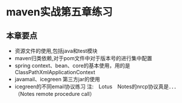# maven实战第五章练习
## 本章要点
* 资源文件的使用,包括java和test模块
* maven归类依赖,对于pom文件中对于版本号的进行集中配置
* spring context、bean、core的基本使用，用的是ClassPathXmlApplicationContext
* javamail、icegreen 第三方jar的使用
* icegreen的不同email协议练习
		注:　Lotus　Notes的nrcp协议真是．．．（Notes remote procedure call）